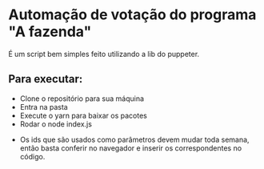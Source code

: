 # Automação de votação do programa "A fazenda"

É um script bem simples feito utilizando a lib do puppeter.

## Para executar:
- Clone o repositório para sua máquina
- Entra na pasta
- Execute o yarn para baixar os pacotes
- Rodar o node index.js

* Os ids que são usados como parâmetros devem mudar toda semana, então basta conferir no navegador e inserir os correspondentes no código.
